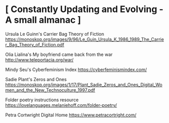 # [ Constantly Updating and Evolving - A small almanac ]
Ursula Le Guinn's Carrier Bag Theory of Fiction
https://monoskop.org/images/9/96/Le_Guin_Ursula_K_1986_1989_The_Carrier_Bag_Theory_of_Fiction.pdf

Olia Lialina's My boyfriend came back from the war
http://www.teleportacia.org/war/

Mindy Seu's Cyberfeminism Index
https://cyberfeminismindex.com/

Sadie Plant's Zeros and Ones
https://monoskop.org/images/1/17/Plant_Sadie_Zeros_and_Ones_Digital_Women_and_the_New_Technoculture_1997.pdf

Folder poetry instructions resource
https://lovelanguages.melaniehoff.com/folder-poetry/

Petra Cortwright Digital Home
https://www.petracortright.com/


